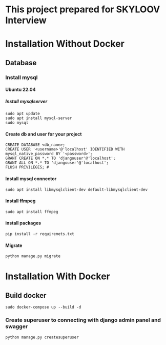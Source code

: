 # This project prepared for SKYLOOV Interview

# Installation Without Docker
## Database
### Install mysql
#### Ubuntu 22.04
##### Install mysqlserver
```
sudo apt update
sudo apt install mysql-server
sudo mysql
```
#### Create db and user for your project
```
CREATE DATABASE <db_name>;
CREATE USER '<username>'@'localhost' IDENTIFIED WITH mysql_native_password BY '<password>';
GRANT CREATE ON *.* TO 'djangouser'@'localhost';
GRANT ALL ON *.* TO 'djangouser'@'localhost';
FLUSH PRIVILEGES; #
```
#### Install mysql connector
```
sudo apt install libmysqlclient-dev default-libmysqlclient-dev
```

#### Install ffmpeg
```commandline
sudo apt install ffmpeg
```

#### install packages
```commandline
pip install -r requiremets.txt
```

#### Migrate
```
python manage.py migrate
```

# Installation With Docker

## Build docker
```
sudo docker-compose up --build -d
```
### Create superuser to connecting with django admin panel and swagger
```commandline
python manage.py createsuperuser
```